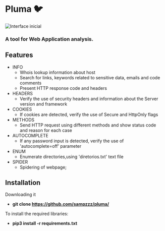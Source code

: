 # Pluma :bird:
![](https://github.com/sampzzz/src/blob/master/main_menu.gif "Interface inicial")

### A tool for Web Application analysis.

## Features
- INFO
  - Whois lookup information about host
  - Search for links, keywords related to sensitive data, emails and code comments
  - Present HTTP response code and headers
- HEADERS
  - Verify the use of security headers and information about the Server version and framework
- COOKIES
  - If cookies are detected, verify the use of Secure and HttpOnly flags
- METHODS
  - Send HTTP request using different methods and show status code and reason for each case
- AUTOCOMPLETE
  - If any password input is detected, verify the use of 'autocomplete=off' parameter
- ENUM
  - Enumerate directories,using 'diretorios.txt' text file
- SPIDER
  - Spidering of webpage;

## Installation
  Downloading it
  - **git clone https://github.com/sampzzz/pluma/**
   
  To install the required libraries:
  - **pip3 install -r requirements.txt**

